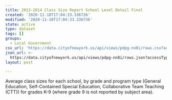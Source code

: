 ```yaml
---
title: 2013-2014 Class Size Report School Level Detail Final
created: '2020-11-10T17:04:33.336726'
modified: '2020-11-10T17:04:33.336736'
state: active
type: dataset
tags: []
groups:
  - Local Government
csv_url: 'https://data.cityofnewyork.us/api/views/pdpg-nn8i/rows.csv?accessType=DOWNLOAD'
json_url: >-
  https://data.cityofnewyork.us/api/views/pdpg-nn8i/rows.json?accessType=DOWNLOAD
layout: post

---
```

Average class sizes for each school, by grade and program type (General Education, Self-Contained Special Education, Collaborative Team Teaching (CTT)) for grades K-9 (where grade 9 is not reported by subject area).
